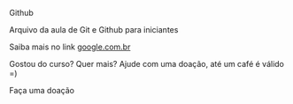 Github

Arquivo da aula de Git e Github para iniciantes

Saiba mais no link [google.com.br](https://google.com.br)

Gostou do curso? Quer mais? Ajude com uma doação, até um café é válido =)

Faça uma doação
